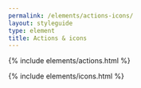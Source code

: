 ```yaml
---
permalink: /elements/actions-icons/
layout: styleguide
type: element
title: Actions & icons
---
```


{% include elements/actions.html %}

{% include elements/icons.html %}
